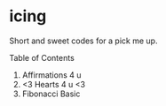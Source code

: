# icing
Short and sweet codes for a pick me up.


Table of Contents

1. Affirmations 4 u 
2. <3 Hearts 4 u <3
3. Fibonacci Basic

